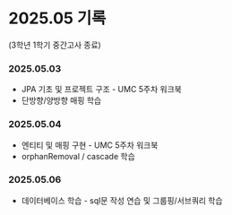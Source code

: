 # 2025.05 기록</br>

(3학년 1학기 중간고사 종료)
### 2025.05.03
* JPA 기초 및 프로젝트 구조 - UMC 5주차 워크북
* 단방향/양방향 매핑 학습

### 2025.05.04
* 엔티티 및 매핑 구현  - UMC 5주차 워크북
* orphanRemoval / cascade 학습

### 2025.05.06
* 데이터베이스 학습 - sql문 작성 연습 및 그룹핑/서브쿼리 학습
